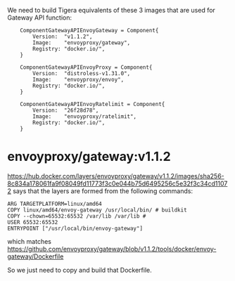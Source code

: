 We need to build Tigera equivalents of these 3 images that are used for Gateway
API function:

```
	ComponentGatewayAPIEnvoyGateway = Component{
		Version:  "v1.1.2",
		Image:    "envoyproxy/gateway",
		Registry: "docker.io/",
	}

	ComponentGatewayAPIEnvoyProxy = Component{
		Version:  "distroless-v1.31.0",
		Image:    "envoyproxy/envoy",
		Registry: "docker.io/",
	}

	ComponentGatewayAPIEnvoyRatelimit = Component{
		Version:  "26f28d78",
		Image:    "envoyproxy/ratelimit",
		Registry: "docker.io/",
	}
```

# envoyproxy/gateway:v1.1.2

https://hub.docker.com/layers/envoyproxy/gateway/v1.1.2/images/sha256-8c834a178061fa9f08049fd11773f3c0e044b75d6495256c5e32f3c34cd11072
says that the layers are formed from the following commands:

```
ARG TARGETPLATFORM=linux/amd64
COPY linux/amd64/envoy-gateway /usr/local/bin/ # buildkit
COPY --chown=65532:65532 /var/lib /var/lib #
USER 65532:65532
ENTRYPOINT ["/usr/local/bin/envoy-gateway"]
```

which matches https://github.com/envoyproxy/gateway/blob/v1.1.2/tools/docker/envoy-gateway/Dockerfile

So we just need to copy and build that Dockerfile.
